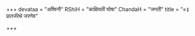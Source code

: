 +++
devataa = "अश्विनौ"
RShiH = "काक्षिवती घोषा"
ChandaH = "जगती"
title = "०३ प्रातर्जरेथे जरणेव"

+++
